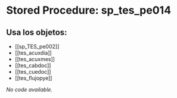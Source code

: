 # Stored Procedure: sp_tes_pe014

## Usa los objetos:
- [[sp_TES_pe002]]
- [[tes_acuxdia]]
- [[tes_acuxmes]]
- [[tes_cabdoc]]
- [[tes_cuedoc]]
- [[tes_flujopye]]

*No code available.*
